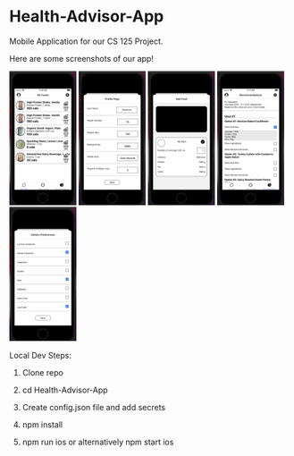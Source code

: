 # Health-Advisor-App

Mobile Application for our CS 125 Project.

Here are some screenshots of our app!

<div>
  <img src="mainFoodItemsPage.png" width="120">
  <img src="profilePage.png" width="120">
  <img src="barcodeScannerPage.png" width="120">
  <img src="recommendationsPage.png" width="120">
  <img src="preferencesPage.png" width="120">
</div>

Local Dev Steps:

1. Clone repo

2. cd Health-Advisor-App

3. Create config.json file and add secrets

4. npm install

5. npm run ios or alternatively npm start ios
